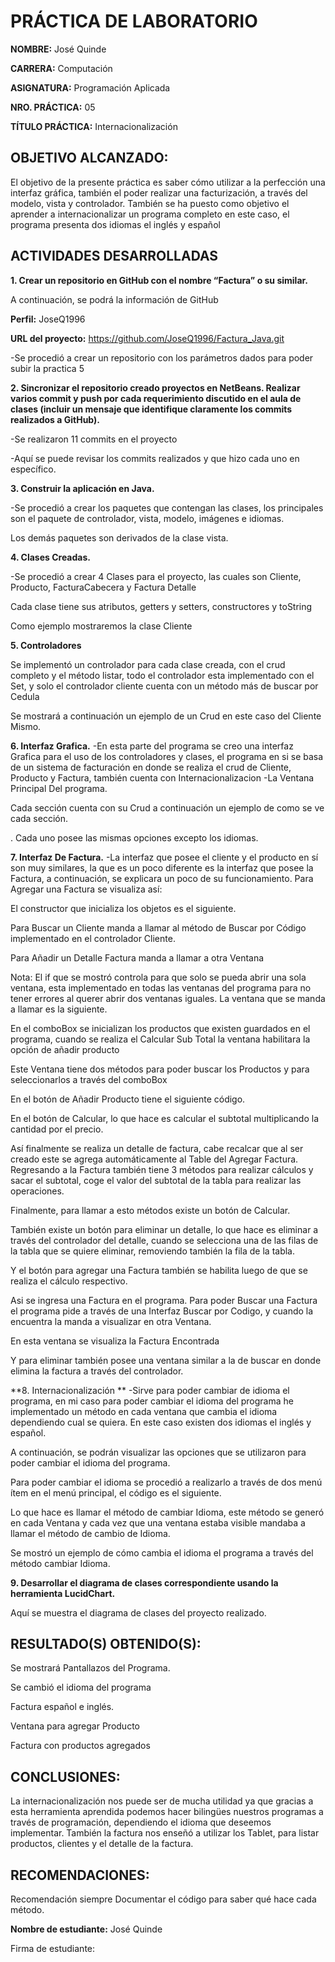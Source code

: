 # PRÁCTICA DE LABORATORIO 

**NOMBRE:** José Quinde

**CARRERA:** Computación	

**ASIGNATURA:** Programación Aplicada

**NRO. PRÁCTICA:**	05	

**TÍTULO PRÁCTICA:** Internacionalización

## OBJETIVO ALCANZADO:
El objetivo de la presente práctica es saber cómo utilizar a la perfección una interfaz gráfica, también el poder realizar una facturización, a través del modelo, vista y controlador.
También se ha puesto como objetivo el aprender a internacionalizar un programa completo en este caso, el programa presenta dos idiomas el inglés y español

## ACTIVIDADES DESARROLLADAS
**1.	Crear un repositorio en GitHub con el nombre “Factura” o su similar.**

A continuación, se podrá la información de GitHub

**Perfil:** JoseQ1996

**URL del proyecto:** https://github.com/JoseQ1996/Factura_Java.git

-Se procedió a crear un repositorio con los parámetros dados para poder subir la practica 5
 

**2. Sincronizar el repositorio creado proyectos en NetBeans. Realizar varios commit y push por cada requerimiento discutido en el aula de clases (incluir un mensaje que identifique claramente los commits realizados a GitHub).**

-Se realizaron 11 commits en el proyecto


-Aquí se puede revisar los commits realizados y que hizo cada uno en específico.
 
 
**3. Construir la aplicación en Java.**

-Se procedió a crear los paquetes que contengan las clases, los principales son el paquete de controlador, vista, modelo, imágenes e idiomas.
 
Los demás paquetes son derivados de la clase vista.

**4. Clases Creadas.**

-Se procedió a crear 4 Clases para el proyecto, las cuales son Cliente, Producto, FacturaCabecera y Factura Detalle
 
Cada clase tiene sus atributos, getters y setters, constructores y toString

Como ejemplo mostraremos la clase Cliente
 

**5. Controladores**

Se implementó un controlador para cada clase creada, con el crud completo y el método listar, todo el controlador esta implementado con el Set, y solo el controlador cliente cuenta con un método más de buscar por Cedula
 
Se mostrará a continuación un ejemplo de un Crud en este caso del Cliente Mismo.
 
 
 
 
    
   

**6. Interfaz Grafica.**
-En esta parte del programa se creo una interfaz Grafica para el uso de los controladores y clases, el programa en si se basa de un sistema de facturación en donde se realiza el crud de Cliente, Producto y Factura, también cuenta con Internacionalizacion
-La Ventana Principal Del programa.
         

Cada sección cuenta con su Crud a continuación un ejemplo de como se ve cada sección.
 
.
Cada uno posee las mismas opciones excepto los idiomas.
 


**7. Interfaz De Factura.**
-La interfaz que posee el cliente y el producto en sí son muy similares, la que es un poco diferente es la interfaz que posee la Factura, a continuación, se explicara un poco de su funcionamiento.
Para Agregar una Factura se visualiza así:
 
El constructor que inicializa los objetos es el siguiente.
 
Para Buscar un Cliente manda a llamar al método de Buscar por Código implementado en el controlador Cliente.
 
Para Añadir un Detalle Factura manda a llamar a otra Ventana
 
Nota: El if que se mostró controla para que solo se pueda abrir una sola ventana, esta implementado en todas las ventanas del programa para no tener errores al querer abrir dos ventanas iguales.
La ventana que se manda a llamar es la siguiente.
 
En el comboBox se inicializan los productos que existen guardados en el programa, cuando se realiza el Calcular Sub Total la ventana habilitara la opción de añadir producto
 
Este Ventana tiene dos métodos para poder buscar los Productos y para seleccionarlos a través del comboBox
 
En el botón de Añadir Producto tiene el siguiente código.
 
En el botón de Calcular, lo que hace es calcular el subtotal multiplicando la cantidad por el precio.
 
Así finalmente se realiza un detalle de factura, cabe recalcar que al ser creado este se agrega automáticamente al Table del Agregar Factura.
Regresando a la Factura también tiene 3 métodos para realizar cálculos y sacar el subtotal, coge el valor del subtotal de la tabla para realizar las operaciones.
 
Finalmente, para llamar a esto métodos existe un botón de Calcular.
 
También existe un botón para eliminar un detalle, lo que hace es eliminar a través del controlador del detalle, cuando se selecciona una de las filas de la tabla que se quiere eliminar, removiendo también la fila de la tabla.
 
Y el botón para agregar una Factura también se habilita luego de que se realiza el cálculo respectivo.
 
 
Asi se ingresa una Factura en el programa.
Para poder Buscar una Factura el programa pide a través de una Interfaz Buscar por Codigo, y cuando la encuentra la manda a visualizar en otra Ventana.
 
En esta ventana se visualiza la Factura Encontrada
 
Y para eliminar también posee una ventana similar a la de buscar en donde elimina la factura a través del controlador.

**8. Internacionalización **
-Sirve para poder cambiar de idioma el programa, en mi caso para poder cambiar el idioma del programa he implementado un método en cada ventana que cambia el idioma dependiendo cual se quiera.
En este caso existen dos idiomas el inglés y español.
 

A continuación, se podrán visualizar las opciones que se utilizaron para poder cambiar el idioma del programa.
 
Para poder cambiar el idioma se procedió a realizarlo a través de dos menú ítem en el menú principal, el código es el siguiente.
 
Lo que hace es llamar el método de cambiar Idioma, este método se generó en cada Ventana y cada vez que una ventana estaba visible mandaba a llamar el método de cambio de Idioma.
 
Se mostró un ejemplo de cómo cambia el idioma el programa a través del método cambiar Idioma.

**9. Desarrollar el diagrama de clases correspondiente usando la herramienta LucidChart.**

Aquí se muestra el diagrama de clases del proyecto realizado.
 


## RESULTADO(S) OBTENIDO(S):
Se mostrará Pantallazos del Programa.
 
 
Se cambió el idioma del programa
 
 	
Factura español e inglés.
 
 
Ventana para agregar Producto
 
Factura con productos agregados
 

## CONCLUSIONES:
La internacionalización nos puede ser de mucha utilidad ya que gracias a esta herramienta aprendida podemos hacer bilingües nuestros programas a través de programación, dependiendo el idioma que deseemos implementar.
También la factura nos enseñó a utilizar los Tablet, para listar productos, clientes y el detalle de la factura.
## RECOMENDACIONES:

Recomendación siempre Documentar el código para saber qué hace cada método.

**Nombre de estudiante:** José Quinde


Firma de estudiante: 


